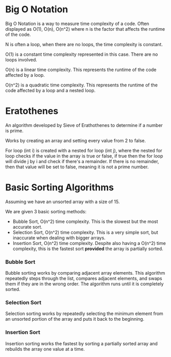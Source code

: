 # Big O Notation

Big O Notation is a way to measure time complexity of a code. Often displayed as O(1), O(n), O(n^2) where n is the factor that affects the runtime of the code. 

N is often a loop, when there are no loops, the time complexity is constant. 

O(1) is a constant time complexity represented in this case. There are no loops involved.

O(n) is a linear time complexity. This represents the runtime of the code affected by a loop.

O(n^2) is a quadratic time complexity. This represents the runtime of the code affected by a loop and a nested loop.



# Eratothenes

An algorithm developed by Sieve of Erathothenes to determine if a number is prime.

Works by creating an array and setting every value from 2 to false.

For loop (int i) is created with a nested for loop (int j), where the nested for loop checks if the value in the array is true or false, if true then the for loop will divide j by i and check if there's a remainder. If there is no remainder, then that value will be set to false, meaning it is not a prime number.

# Basic Sorting Algorithms

Assuming we have an unsorted array with a size of 15. 

We are given 3 basic sorting methods:
- Bubble Sort, O(n^2) time complexity. This is the slowest but the most accurate sort.
- Selection Sort, O(n^2) time complexity. This is a very simple sort, but inaccurate when dealing with bigger arrays. 
- Insertion Sort, O(n^2) time complexity. Despite also having a O(n^2) time complexity, this is the fastest sort **provided** the array is partially sorted.

### Bubble Sort

Bubble sorting works by comparing adjacent array elements. This algorithm repeatedly steps through the list, compares adjacent elements, and swaps them if they are in the wrong order. The algorithm runs until it is completely sorted.

### Selection Sort

Selection sorting works by repeatedly selecting the minimum element from an unsorted portion of the array and puts it back to the beginning. 

### Insertion Sort

Insertion sorting works the fastest by sorting a partially sorted array and rebuilds the array one value at a time.
